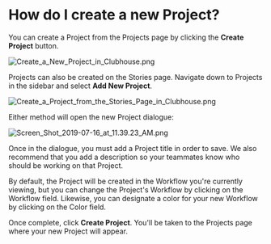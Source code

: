 # How do I create a new Project?

You can create a Project from the Projects page by clicking the **Create Project** button.

![Create\_a\_New\_Project\_in\_Clubhouse.png](https://help.shortcut.com/hc/article_attachments/360014703931/Create_a_New_Project_in_Clubhouse.png)

Projects can also be created on the Stories page. Navigate down to Projects in the sidebar and select **Add New Project**.

![Create\_a\_Project\_from\_the\_Stories\_Page\_in\_Clubhouse.png](https://help.shortcut.com/hc/article_attachments/360014704451/Create_a_Project_from_the_Stories_Page_in_Clubhouse.png)

Either method will open the new Project dialogue:

![Screen\_Shot\_2019-07-16\_at\_11.39.23\_AM.png](https://help.shortcut.com/hc/article_attachments/360033417452/Screen_Shot_2019-07-16_at_11.39.23_AM.png)

Once in the dialogue, you must add a Project title in order to save. We also recommend that you add a description so your teammates know who should be working on that Project.

By default, the Project will be created in the Workflow you're currently viewing, but you can change the Project's Workflow by clicking on the Workflow field. Likewise, you can designate a color for your new Workflow by clicking on the Color field.

Once complete, click **Create Project**. You'll be taken to the Projects page where your new Project will appear.
